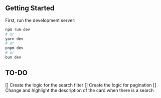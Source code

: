 
## Getting Started

First, run the development server:

```bash
npm run dev
# or
yarn dev
# or
pnpm dev
# or
bun dev
```

## TO-DO
[] Create the logic for the search filter
[] Create the logic for pagination
[] Change and highlight the description of the card when there is a search

